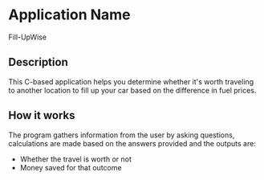# Application Name

Fill-UpWise

## Description

This C-based application helps you determine whether it's worth traveling to another location to fill up your car based on the difference in fuel prices.

## How it works

The program gathers information from the user by asking questions, calculations are made based on the answers provided and the outputs are:

+ Whether the travel is worth or not
+ Money saved for that outcome
